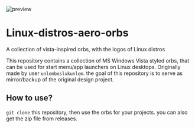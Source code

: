 ![preview](https://github.com/user-attachments/assets/69cb0006-333a-4c13-9fa7-74aff9116ca5)



# Linux-distros-aero-orbs

A collection of vista-inspired orbs, with the logos of Linux distros

This repository contains a collection of MS Windows Vista styled orbs, that can be used for start menu/app launchers on Linux desktops. Originally made by user `unlemboslukunlem`. the goal of this repository is to serve as mirror/backup of the original design project.

## How to use?

`git clone` this repository, then use the orbs for your projects. you can also get the zip file from releases.
